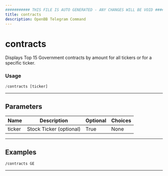 ```yaml
---
########### THIS FILE IS AUTO GENERATED - ANY CHANGES WILL BE VOID ###########
title: contracts
description: OpenBB Telegram Command
---
```


# contracts

Displays Top 15 Government contracts by amount for all tickers or for a specific ticker.

### Usage

```python wordwrap
/contracts [ticker]
```

---

## Parameters

| Name | Description | Optional | Choices |
| ---- | ----------- | -------- | ------- |
| ticker | Stock Ticker (optional) | True | None |


---

## Examples

```
/contracts GE
```
---
